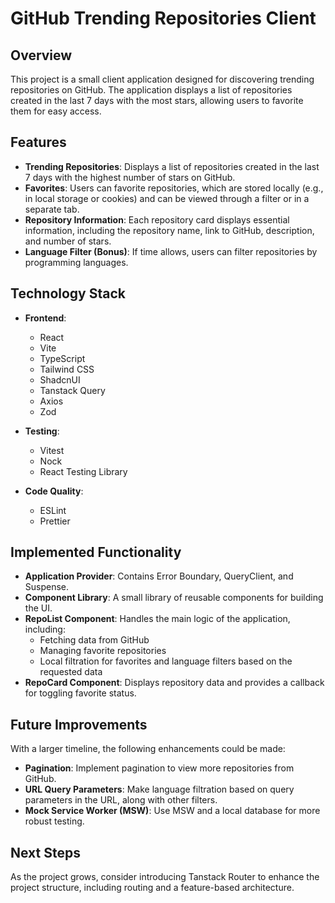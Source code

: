 # GitHub Trending Repositories Client

## Overview

This project is a small client application designed for discovering trending repositories on GitHub. The application displays a list of repositories created in the last 7 days with the most stars, allowing users to favorite them for easy access.

## Features

- **Trending Repositories**: Displays a list of repositories created in the last 7 days with the highest number of stars on GitHub.
- **Favorites**: Users can favorite repositories, which are stored locally (e.g., in local storage or cookies) and can be viewed through a filter or in a separate tab.
- **Repository Information**: Each repository card displays essential information, including the repository name, link to GitHub, description, and number of stars.
- **Language Filter (Bonus)**: If time allows, users can filter repositories by programming languages.

## Technology Stack

- **Frontend**:

  - React
  - Vite
  - TypeScript
  - Tailwind CSS
  - ShadcnUI
  - Tanstack Query
  - Axios
  - Zod

- **Testing**:

  - Vitest
  - Nock
  - React Testing Library

- **Code Quality**:
  - ESLint
  - Prettier

## Implemented Functionality

- **Application Provider**: Contains Error Boundary, QueryClient, and Suspense.
- **Component Library**: A small library of reusable components for building the UI.
- **RepoList Component**: Handles the main logic of the application, including:
  - Fetching data from GitHub
  - Managing favorite repositories
  - Local filtration for favorites and language filters based on the requested data
- **RepoCard Component**: Displays repository data and provides a callback for toggling favorite status.

## Future Improvements

With a larger timeline, the following enhancements could be made:

- **Pagination**: Implement pagination to view more repositories from GitHub.
- **URL Query Parameters**: Make language filtration based on query parameters in the URL, along with other filters.
- **Mock Service Worker (MSW)**: Use MSW and a local database for more robust testing.

## Next Steps

As the project grows, consider introducing Tanstack Router to enhance the project structure, including routing and a feature-based architecture.
